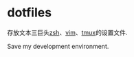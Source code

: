 # dotfiles

存放文本三巨头[zsh][1]、[vim][2]、[tmux][3]的设置文件.

Save my development environment.



[1]: http://www.zsh.org/
[2]: http://www.vim.org/
[3]: https://github.com/tmux/tmux

